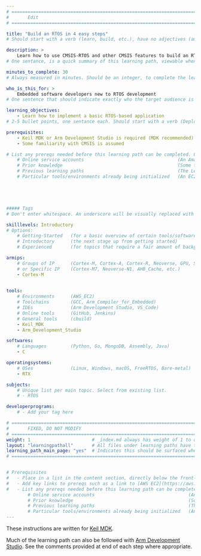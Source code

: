 ```yaml
---
# ================================================================================
#       Edit
# ================================================================================

title: "Build an RTOS in 4 easy steps"
# Should start with a verb (learn, build, etc.), have no adjectives (amazing, cool, etc.), and be as concise as possible.

description: >
    Learn how to use CMSIS-RTOS and other CMSIS features to build an RTOS application using Keil-RTX
# One sentance, is a quick summary of this learning path, viewable when searching through all learning paths. 

minutes_to_complete: 30
# Always measured in minutes. Should be an integer, to complete the learning path (not just read it).

who_is_this_for: >
    Embedded software developers new to RTOS development
# One sentence that should indicate exactly who the target audience is (developers in X industries using Y tools/software for Z use-case).

learning_objectives: 
    - Learn how to implement a basic RTOS-based application
# 2-5 bullet points, one sentance each. Should start with a verb (Deploy, Measure) and indicate the value of the objective if possible.

prerequisites:
    - Keil MDK or Arm Development Studio is required (MDK recommended)
    - Some familiarity with CMSIS is assumed

# List any prereqs needed before this learning path can be completed. Can include:
    # Online service accounts                                   (An Amazon Web Services account)
    # Prior knowledge                                           (Some familiarity with embedded programing)
    # Previous learning paths                                   (The Learning Path: Getting Started with Arm Virtual Hardware)
    # Particular tools/environments already being initialized   (An EC2 instance with AVH installed)





##### Tags
# Don't enter whitespace. An underscore will be visually replaced with whitespace.

skilllevels: Introductory
# Options:
    # Getting-Started   (for a basic overview of certain tools/softwares/topics)
    # Introductory      (the next stage up from getting started)
    # Experienced       (for topics that require a fair amount of background knowledge in tools/softwares/topics to complete)

armips:
    # Groups of IP      (Cortex-M, Cortex-A, Cortex-R, Neoverse, GPU, System IP, etc.)
    # or Specific IP    (Cortex-M7, Neoverse-N1, AHB_Cache, etc.)
    - Cortex-M
   

tools:
    # Environments      (AWS_EC2)
    # Toolchains        (GCC, Arm_Compiler_for_Embedded)
    # IDEs              (Arm Development Studio, VS_Code)
    # Online tools      (GitHub, Jenkins)
    # General tools     (cbuild)
    - Keil_MDK
    - Arm_Development_Studio

softwares:
    # Languages         (Python, Go, MongoDB, Assembly, Java)
    - C

operatingsystems:
    # OSes              (Linux, Windows, macOS, FreeRTOS, Bare-metal)
    - RTX

subjects:
    # Unique list per main topic. Select from existing list.
    # - RTOS

developerprograms:
    # - Add your tag here

# ================================================================================
#       FIXED, DO NOT MODIFY
# ================================================================================
weight: 1                       # _index.md always has weight of 1 to order correctly
layout: "learningpathall"       # All files under learning paths have this same wrapper
learning_path_main_page: "yes"  # Indicates this should be surfaced when looking for related content. Only set for _index.md of learning path content.
# ================================================================================


# Prerequisites
#   - Place in a list in the content section, directly below the front-matter. 
#   - Add key links to prereqs such as a link to [AWS EC2](https://aws.amazon.com/ec2/) or a [learning path](/learning-paths/cloud/providers).
#   - List any prereqs needed before this learning path can be completed. Can include:
        # Online service accounts                                   (An Amazon Web Services account)
        # Prior knowledge                                           (Some familiarity with embedded programing)
        # Previous learning paths                                   (The Learning Path: Getting Started with Arm Virtual Hardware)
        # Particular tools/environments already being initialized   (An EC2 instance with AVH installed)
---
```


These instructions are written for [Keil MDK](/install-tools/mdk).

Much of the learning path can also be followed with [Arm Development Studio](/install-tools/armds). See the comments provided at end of each step where appropriate.
